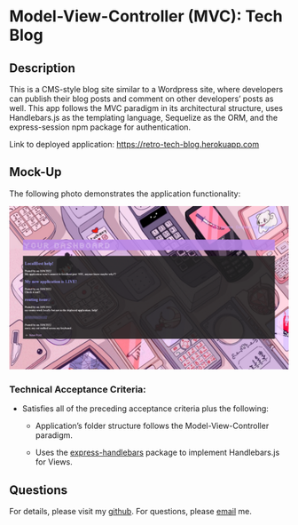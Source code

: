 # Model-View-Controller (MVC): Tech Blog

## Description
This is a CMS-style blog site similar to a Wordpress site, where developers can publish their blog posts and comment on other developers’ posts as well. This app follows the MVC paradigm in its architectural structure, uses Handlebars.js as the templating language, Sequelize as the ORM, and the express-session npm package for authentication.

Link to deployed application: https://retro-tech-blog.herokuapp.com


## Mock-Up

The following photo demonstrates the application functionality:

![Photo of a retro tech blog application.](./Assets/tech-blog.png) 

### Technical Acceptance Criteria:

* Satisfies all of the preceding acceptance criteria plus the following:

    * Application’s folder structure follows the Model-View-Controller paradigm.

    * Uses the [express-handlebars](https://www.npmjs.com/package/express-handlebars) package to implement Handlebars.js for Views.

## Questions

For details, please visit my [github](https://github.com/sophiadelarosa).
For questions, please [email](mailto:${sophial.delarosa@gmail.com}) me.
